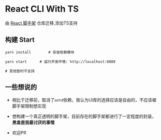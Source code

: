 # React CLI With TS

由 [React 脚手架](https://github.com/javaLuo/react-luo) 仓库迁移,添加TS支持

## 构建 Start

```shell
yarn install		# 安装依赖模块

yarn start		# 运行开发环境: http://localhost:8888

# 其他暂时不支持
```

## 一些想说的

- 相比于迁移前，取消了`antd`依赖，我认为UI库的选择应该是自由的，不应该被脚手架限制想实现
- 想构建一个真正透明的脚手架，目前存在的脚手架都进行了一定程度的封装，**黑盒是我最讨厌的事情**

- 欢迎PR

